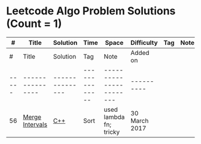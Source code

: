 # Leetcode Algo Problem Solutions (Count = 1)

|  #  | Title           |  Solution       |  Time           | Space           | Difficulty    | Tag          | Note| 
|-----|---------------- | --------------- | --------------- | --------------- | ------------- |--------------|-----|
|  #  | Title           |  Solution       | Tag          | Note                  | Added on | 
|-----|---------------- | --------------- |--------------|-----------------------|----------|
56 | [Merge Intervals](https://leetcode.com/problems/merge-intervals/) | [C++](./56-MergeIntervals.cpp) |Sort |used lambda fn; tricky  | 30 March 2017 |


